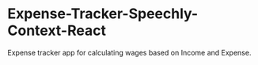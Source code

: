 # Expense-Tracker-Speechly-Context-React
Expense tracker app for calculating wages based on Income and Expense.
